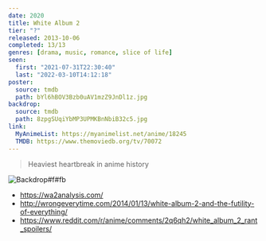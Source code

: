 ```yaml
---
date: 2020
title: White Album 2
tier: "?"
released: 2013-10-06
completed: 13/13
genres: [drama, music, romance, slice of life]
seen:
  first: "2021-07-31T22:30:40"
  last: "2022-03-10T14:12:18"
poster:
  source: tmdb
  path: bYl6hBOV3Bzb0uAV1mzZ9JnDl1z.jpg
backdrop:
  source: tmdb
  path: 8zpgSUqiYbMP3UPMKBnNbiB32c5.jpg
link:
  MyAnimeList: https://myanimelist.net/anime/18245
  TMDB: https://www.themoviedb.org/tv/70072
---
```


> Heaviest heartbreak in anime history

![Backdrop#f#fb](https://www.themoviedb.org/t/p/original/8zpgSUqiYbMP3UPMKBnNbiB32c5.jpg "Source: TMDB")

- <https://wa2analysis.com/>
- <http://wrongeverytime.com/2014/01/13/white-album-2-and-the-futility-of-everything/>
- <https://www.reddit.com/r/anime/comments/2q6qh2/white_album_2_rant_spoilers/>
